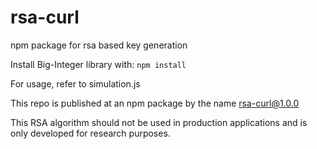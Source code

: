 # rsa-curl
npm package for rsa based key generation

Install Big-Integer library with:
`npm install`

For usage, refer to simulation.js

This repo is published at an npm package by the name rsa-curl@1.0.0

This RSA algorithm should not be used in production applications and is only developed for research purposes.
